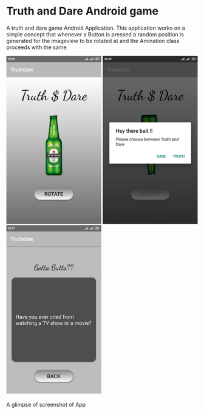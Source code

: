 # Truth and Dare Android game
A truth and dare game Android Application. This application works on a simple concept that whenever a Button is
pressed a random position is generated for the imageview to be rotated at and the Amination class proceeds with the same.


<img src="https://raw.githubusercontent.com/infoaryan/Truth-and-dare-app-android-/master/app/src/main/res/screenshots/shot1.jpg" width="250"  >      <img src="https://raw.githubusercontent.com/infoaryan/Truth-and-dare-app-android-/master/app/src/main/res/screenshots/shot2.jpg" width="250"  >   <img src="https://raw.githubusercontent.com/infoaryan/Truth-and-dare-app-android-/master/app/src/main/res/screenshots/shot3.jpg" width="250"  ><br><br>
  A glimpse of screenshot of App

